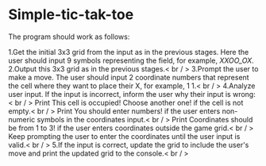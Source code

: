 # Simple-tic-tak-toe
The program should work as follows:

1.Get the initial 3x3 grid from the input as in the previous stages. Here the user should input 9 symbols representing the field, for example, _XXOO_OX_.  2.Output this 3x3 grid as in the previous stages.< br / > 3.Prompt the user to make a move. The user should input 2 coordinate numbers that represent the cell where they want to place their X, for example, 1 1.< br / > 4.Analyze user input. If the input is incorrect, inform the user why their input is wrong:< br / >  Print This cell is occupied! Choose another one! if the cell is not empty.< br / >  Print You should enter numbers! if the user enters non-numeric symbols in the coordinates input.< br / >   Print Coordinates should be from 1 to 3! if the user enters coordinates outside the game grid.< br / >  Keep prompting the user to enter the coordinates until the user input is valid.< br / > 5.If the input is correct, update the grid to include the user's move and print the updated grid to the console.< br / > 

